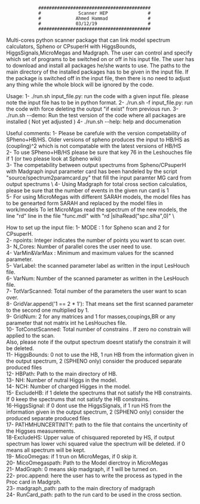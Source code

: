 


                ##########################################
                #              Scanner HEP               #
                #             Ahmed Hammad               #
                #             03/12/19                   #
                ##########################################


   
   Multi-cores python scanner package that can link model spectrum calculators, Spheno or CPsuperH with HiggsBounds, HiggsSignals,MicroMegas and Madgraph.
   The user can control and specify which set of programs to be switched on or off in his input file.
   The user has to download and install all packages he/she wants to use. The paths to the main directory of the installed packages has to be given in the input file.
   If the package is switched off in the input file, then there is no need to adjust any thing while the whole block will be ignored by the code.

   Usage:
   1- ./run.sh input_file.py: run the code with a given input file. please note the input file has  to be in python format.
   2- ./run.sh -f input_file.py: run the code with force deleting the output "if exist" from previous run. 
   3- ./run.sh --demo: Run the test version of the code where all packages are installed ( Not yet adjusted )
   4- ./run.sh --help:  help and documenation

   Useful comments:
   1- Please be carefule with the version competability of SPheno+HB/HS. Older versions of spheno produces 
      the input to HB/HS as (coupling)^2 which is not compatable with the latest versions of HB/HS \
   2- To use SPheno+HB/HS please be sure that key 76 in the Leshouches file if 1 (or two please look at Spheno wiki) \
   3- The competability between output spectrums from Spheno/CPsuperH with Madgraph input parameter card has been handeled 
      by the script "source/spectrum2paramcard.py" that fill the input paramter MG card from output spectrums \ 
   4- Using Madgraph for total cross section calculatios, please be sure that the number of events in the given run card is 1 \
   5- For using MicroMegas with different SARAH models, the model files has to be genearted form SARAH and replaced by the model files in work/models
      To let MicroMgas read the spectrum of the new models, the line "rd" line in the file  "func.mdl" with  "rd             |slhaRead("spc.slha",0)"    \  
      
   How to set up the input file:
   1- MODE : 1 for Spheno scan and 2 for CPsuperH. \
   2- npoints:  Integer indicates the number of points you want to scan over. \
   3- N_Cores: Number of parallel cores the user need to use. \
   4- VarMin&VarMax : Minimum and maximum values for the scanned parameter. \
   5- VarLabel: the scanned parameter label as written in the input LesHouch file. \
   6- VarNum: Number of the scanned parameter as written in the LesHouch file. \
   7- TotVarScanned: Total number of the parameters the user want to scan over. \
   8- GridVar.append('1 == 2 * 1'): That means set the first scanned parameter to the second one multiplied by 1. \
   9- GridNum: 2 for any matrices and 1 for masses,coupings,BR or any parameter that not matrix int he LesHouches file. \
   10- TotConstScanned: Total number of constrains . If zero no constrain will applied to the scan. \
   Also, please note if the output spectrum doesnt statisfy the constrain it will be deleted. \
   11- HiggsBounds: 0 not to use the HB, 1 run HB from the information given in the output spectrum, 2 (SPHENO only) consider the produced separate produced files \
   12- HBPath: Path to the main directory of HB. \
   13- NH: Number of nutral Higgs in the model. \
   14- NCH: Number of charged Higges in the model. \
   15- ExcludeHB: if 1 delete the spectrums that not satisfy the HB constraints. If 0 keep the spectrums that not satisfy the HB constrains. \
   16-HiggsSignal: if 0 dont use the HiggsSignals, if 1 run HS from the information given in the output spectrum,  2 (SPHENO only) consider the produced separate produced files \
   17- PATHMHUNCERTINITY: path to the file that contains the uncertinity of the Higgses measurements. \
   18-ExcludeHS: Upper value of chisquared reporeted by HS, if output spectrum has lower vchi squared value the spectrum will be deleted.
    if 0 means all spectrum will be kept. \
    19- MicoOmegas: if 1 trun on MicroMegas, if 0 skip it. \
    20- MicoOmegaspath: Path to the Model dierctroy in MicroMegas \
    21- MadGraph: 0 means skip madgraph, if 1 will be turned on. \
    22- proc.append: here the user has to write the process as typed in the Proc card in Madgrph. \
    23- madgraph_path: path to the main directory of madgraph \
    24- RunCard_path: path to the run card to be used in the cross section. 
